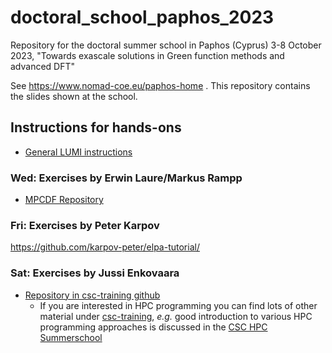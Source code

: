 # doctoral_school_paphos_2023
Repository for the doctoral summer school in Paphos (Cyprus) 3-8 October 2023, "Towards exascale solutions in Green function methods and advanced DFT"

See https://www.nomad-coe.eu/paphos-home . 
This repository contains the slides shown at the school.

## Instructions for hands-ons

- [General LUMI instructions](https://github.com/csc-training/nomad-school-paphos/blob/main/lumi-instructions.md)

### Wed: Exercises by Erwin Laure/Markus Rampp

- [MPCDF Repository](https://gitlab.mpcdf.mpg.de/mjr/nomad-summer-2023)

### Fri: Exercises by Peter Karpov

https://github.com/karpov-peter/elpa-tutorial/

### Sat: Exercises by Jussi Enkovaara

- [Repository in csc-training github](https://github.com/csc-training/nomad-school-paphos)
  - If you are interested in HPC programming you can find lots of other material under [csc-training](https://github.com/csc-training),
    *e.g.* good introduction to various HPC programming approaches is discussed in the [CSC HPC Summerschool](https://github.com/csc-training/summerschool)
